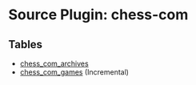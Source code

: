 # Source Plugin: chess-com

## Tables

- [chess_com_archives](chess_com_archives.md)
- [chess_com_games](chess_com_games.md) (Incremental)
